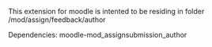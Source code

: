 This extension for moodle is intented to be residing in folder 
<moodle>/mod/assign/feedback/author

Dependencies:
moodle-mod_assignsubmission_author